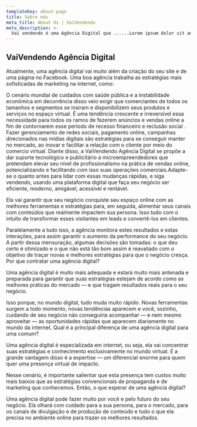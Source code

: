 ```yaml
---
templateKey: about-page
title: Sobre nós
meta_title: About Us | VaiVendendo
meta_description: >-
  Vai vendendo é uma Agência Digital que ......Lorem ipsum dolor sit amet, consectetuer
---
```

## VaiVendendo Agência Digital 

Atualmente, uma agência digital vai muito além da criação do seu site e de uma página no
 Facebook. Uma boa agência trabalha as estratégias mais sofisticadas de marketing na internet,
  como:

   O cenário mundial de cuidados com saúde pública e a instabilidade econômica em decorrência disso 
   veio exigir que comerciantes de todos os tamanhos e segmentos se insiram e disponibilizem seus produtos 
   e serviços no espaço virtual. É uma tendência crescente e irreversível essa necessidade para todos os ramos 
   de fazerem anúncios e vendas online a fim de contornarem esse período de recesso financeiro e reclusão social . 
   Fazer gerenciamento de redes sociais, pagamento online, campanhas direcionados nas mídias digitais são estratégias
    para se conseguir manter no mercado, ao inovar e facilitar a relação com o cliente por meio do comercio virtual. 
Diante disso, a VaiVendendo Agência Digital se propõe a dar suporte tecnológico e publicitário a microempreendedores
 que pretendam elevar seu nível de profissionalismo na prática  de vendas online, potencializando e facilitando com 
 isso suas operações comerciais.Adapte-se o quanto antes para lidar com essas mudanças rápidas, e siga vendendo, usando
  uma plataforma digital que faça seu negócio ser eficiente, moderno, amigável, acessível e rentável.

Ela vai garantir que seu negócio conquiste seu espaço online com as melhores ferramentas e estratégias para, em seguida, 
alimentar seus canais com conteúdos que realmente impactem sua persona. Isso tudo com o intuito de transformar esses visitantes
 em leads e convertê-los em clientes.

Paralelamente a tudo isso, a agência monitora estes resultados e estas interações,
 para assim garantir o aumento da performance do seu negócio. A partir dessa mensuração,
  algumas decisões são tomadas: o que deu certo é otimizado e o que não está tão bom assim é 
  reavaliado com o objetivo de traçar novas e melhores estratégias para que o negócio cresça.
Por que contratar uma agência digital?

Uma agência digital é muito mais adequada e estará muito mais antenada e preparada para 
garantir que suas estratégias estejam de acordo como as melhores práticas do mercado — e 
que tragam resultados reais para o seu negócio.

Isso porque, no mundo digital, tudo muda muito rápido. Novas ferramentas surgem a todo momento, 
novas tendências aparecem e você, sozinho, cuidando de seu negócio não conseguiria acompanhar 
— e nem mesmo aproveitar — as oportunidades rápidas que aparecem diariamente no mundo 
da internet.
Qual é a principal diferença de uma agência digital para uma comum?

Uma agência digital é especializada em internet, ou seja, ela vai concentrar suas estratégias
 e conhecimento exclusivamente no mundo virtual. E a grande vantagem disso é a expertise —
 um diferencial enorme para quem quer uma presença virtual de impacto.

Nesse cenário, é importante salientar que esta presença tem custos muito mais baixos que as 
estratégias convencionais de propaganda e de marketing que conhecemos.
Então, o que esperar de uma agência digital?

Uma agência digital pode fazer muito por você e pelo futuro do seu negócio. Ela olhará com 
cuidado para a sua persona, para o mercado, para os canais de divulgação e de produção de 
conteúdo e tudo o que ela precisa no ambiente online para trazer os melhores resultados.
